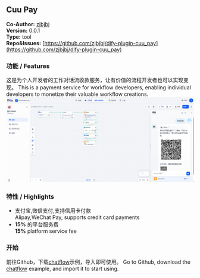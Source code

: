 ## Cuu Pay

**Co-Author:** [zjbjbj](https://github.com/zjbjbj)  
**Version:** 0.0.1  
**Type:** tool  
**Repo&Issues:** [https://github.com/zjbjbj/dify-plugin-cuu_pay](https://github.com/zjbjbj/dify-plugin-cuu_pay)

### 功能 / Features
这是为个人开发者的工作对话流收款服务，让有价值的流程开发者也可以实现变现。
This is a payment service for workflow developers, enabling individual developers to monetize their valuable workflow creations.
![](./_assets/demo.jpg)
### 特性 / Highlights
- 支付宝,微信支付,支持信用卡付款  
  Alipay,WeChat Pay, supports credit card payments
- **15%** 的平台服务费  
  **15%** platform service fee

### 开始

前往Github，下载[chatflow](https://github.com/zjbjbj/dify-plugin-cuu_pay/blob/main/_assets/chatflow-DEMO.yml)示例，导入即可使用。
Go to Github, download the [chatflow](https://github.com/zjbjbj/dify-plugin-cuu_pay/blob/main/_assets/chatflow-DEMO.yml) example, and import it to start using.
